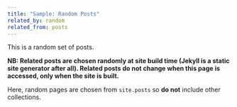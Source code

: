 ```yaml
---
title: "Sample: Random Posts"
related_by: random
related_from: posts
---
```

This is a random set of posts.

**NB: Related posts are chosen randomly at site build time (Jekyll is a static site generator after all). Related posts do not change when this page is accessed, only when the site is built.**

Here, random pages are chosen from `site.posts` so **do not** include other collections.
